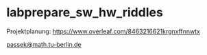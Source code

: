 # labprepare_sw_hw_riddles
Projektplanung: https://www.overleaf.com/8463216621krgnxffnnwtx

passek@math.tu-berlin.de